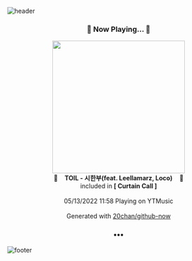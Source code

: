 ![header](https://capsule-render.vercel.app/api?type=wave&height=170&section=header&text=Hi.%20I'm%20SHIFT&fontColor=090707&fontAlignX=45&fontAlignY=65&fontSize=100)

<h3 align="center">🎵 Now Playing... 🎵</h3>
<p align="center">
  <a href="https://music.youtube.com/watch?v=qjlPUNPt2uw">
    <img width="300" src="https://lh3.googleusercontent.com/94RVE0p_6LtJj5wfXE2l96hvgtErHXEVy2mYw3Xzla5Kp99CGspeWKrwwMzHIY0WntbGQFDScPf6BFqd">
  </a>
  <br>
  🎵&nbsp&nbsp&nbsp <b>TOIL - 시한부(feat. Leellamarz, Loco)</b> &nbsp&nbsp&nbsp🎵
  <br>
  included in <b>[ Curtain Call ]</b>
  
  <br />
  <br />
  05/13/2022 11:58 Playing on YTMusic
  <br />
  <br />
  Generated with <a href="https://github.com/20chan/github-now">20chan/github-now</a>
</p>

<h3 align="center">•••</h3>

![footer](https://capsule-render.vercel.app/api?type=wave&height=150&section=footer)

